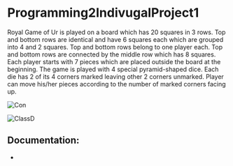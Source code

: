 # Programming2IndivugalProject1

Royal Game of Ur is played on a board which has 20 squares in 3 rows. 
Top and bottom rows are identical and have 6 squares each which are grouped into 4 and 2 squares. 
Top and bottom rows belong to one player each.
Top and bottom rows are connected by the middle row which has 8 squares.
Each player starts with 7 pieces which are placed outside the board at the beginning.
The game is played with 4 special pyramid-shaped dice. Each die has 2 of its 4 corners marked leaving other 2 corners unmarked.
Player can move his/her pieces according to the number of marked corners facing up.
                    

![Con](https://github.com/HoldMyTyr/2020CP2Project/blob/main/art/Ur.jpg)

![ClassD](https://github.com/HoldMyTyr/2020CP2Project/blob/main/art/Designing%20Classes_%20Individual%20Project.jpg)

## Documentation: 
*
